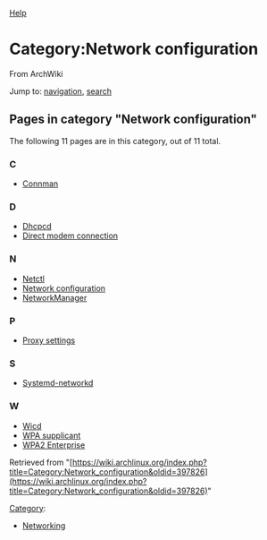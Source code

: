 [Help](//www.mediawiki.org/wiki/Special:MyLanguage/Help:Categories)

# Category:Network configuration

From ArchWiki

Jump to: [navigation](#column-one), [search](#searchInput)

## Pages in category "Network configuration"

The following 11 pages are in this category, out of 11 total.

### C

*   [Connman](/index.php/Connman "Connman")

### D

*   [Dhcpcd](/index.php/Dhcpcd "Dhcpcd")
*   [Direct modem connection](/index.php/Direct_modem_connection "Direct modem connection")

### N

*   [Netctl](/index.php/Netctl "Netctl")
*   [Network configuration](/index.php/Network_configuration "Network configuration")
*   [NetworkManager](/index.php/NetworkManager "NetworkManager")

### P

*   [Proxy settings](/index.php/Proxy_settings "Proxy settings")

### S

*   [Systemd-networkd](/index.php/Systemd-networkd "Systemd-networkd")

### W

*   [Wicd](/index.php/Wicd "Wicd")
*   [WPA supplicant](/index.php/WPA_supplicant "WPA supplicant")
*   [WPA2 Enterprise](/index.php/WPA2_Enterprise "WPA2 Enterprise")

Retrieved from "[https://wiki.archlinux.org/index.php?title=Category:Network_configuration&oldid=397826](https://wiki.archlinux.org/index.php?title=Category:Network_configuration&oldid=397826)"

[Category](/index.php/Special:Categories "Special:Categories"):

*   [Networking](/index.php/Category:Networking "Category:Networking")